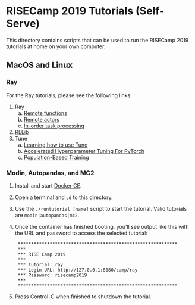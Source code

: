 # RISECamp 2019 Tutorials (Self-Serve)

This directory contains scripts that can be used to run the RISECamp 2019
tutorials at home on your own computer.

## MacOS and Linux

### Ray

For the Ray tutorials, please see the following links:

<ol>
<li>Ray
	<ol type="a">
		<li><a href="https://colab.research.google.com/github/ray-project/tutorial/blob/master/exercises/colab01-03.ipynb" target="_blank">Remote functions</a></li>
		<li><a href="https://colab.research.google.com/github/ray-project/tutorial/blob/master/exercises/colab04-05.ipynb" target="_blank">Remote actors</a></li>
		<li><a href="https://colab.research.google.com/github/ray-project/tutorial/blob/master/exercises/colab06-07.ipynb" target="_blank">In-order task processing</a></li>
	</ol>
</li>
<li><a href="https://colab.research.google.com/github/ray-project/tutorial/blob/master/rllib_exercises/rllib_colab.ipynb">RLLib</a></li>

<li>Tune
	<ol type="a">
		<li><a href="https://colab.research.google.com/github/ray-project/tutorial/blob/master/tune_exercises/exercise_1_basics.ipynb" target="_blank">Learning how to use Tune</a></li>
		<li><a href="https://colab.research.google.com/github/ray-project/tutorial/blob/master/tune_exercises/exercise_2_optimize.ipynb" target="_blank">Accelerated Hyperparameter Tuning For PyTorch</a></li>
		<li><a href="https://colab.research.google.com/github/ray-project/tutorial/blob/master/tune_exercises/exercise_3_pbt.ipynb" target="_blank">Population-Based Training</a></li>
	</ol>
</li>
</ol>


### Modin, Autopandas, and MC2
1. Install and start [Docker CE](https://docs.docker.com/install/).
2. Open a terminal and `cd` to this directory.
3. Use the `./runtutorial [name]` script to start the tutorial. Valid tutorials
   are `modin|autopandas|mc2`.
4. Once the container has finished booting, you'll see output like this with
   the URL and password to access the selected tutorial:

		************************************************************
		***
		*** RISE Camp 2019
		***
		*** Tutorial: ray
		*** Login URL: http://127.0.0.1:8080/camp/ray
		*** Password: risecamp2019
		***
		************************************************************

5. Press Control-C when finished to shutdown the tutorial.
